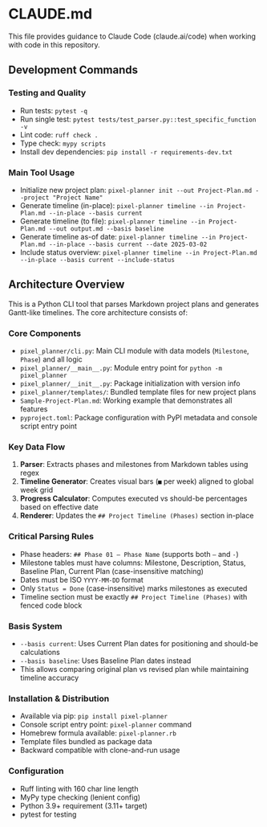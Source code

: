 # CLAUDE.md

This file provides guidance to Claude Code (claude.ai/code) when working with code in this repository.

## Development Commands

### Testing and Quality
- Run tests: `pytest -q`
- Run single test: `pytest tests/test_parser.py::test_specific_function -v`
- Lint code: `ruff check .`
- Type check: `mypy scripts`
- Install dev dependencies: `pip install -r requirements-dev.txt`

### Main Tool Usage
- Initialize new project plan: `pixel-planner init --out Project-Plan.md --project "Project Name"`
- Generate timeline (in-place): `pixel-planner timeline --in Project-Plan.md --in-place --basis current`
- Generate timeline (to file): `pixel-planner timeline --in Project-Plan.md --out output.md --basis baseline`
- Generate timeline as-of date: `pixel-planner timeline --in Project-Plan.md --in-place --basis current --date 2025-03-02`
- Include status overview: `pixel-planner timeline --in Project-Plan.md --in-place --basis current --include-status`

## Architecture Overview

This is a Python CLI tool that parses Markdown project plans and generates Gantt-like timelines. The core architecture consists of:

### Core Components
- `pixel_planner/cli.py`: Main CLI module with data models (`Milestone`, `Phase`) and all logic
- `pixel_planner/__main__.py`: Module entry point for `python -m pixel_planner`
- `pixel_planner/__init__.py`: Package initialization with version info
- `pixel_planner/templates/`: Bundled template files for new project plans
- `Sample-Project-Plan.md`: Working example that demonstrates all features
- `pyproject.toml`: Package configuration with PyPI metadata and console script entry point

### Key Data Flow
1. **Parser**: Extracts phases and milestones from Markdown tables using regex
2. **Timeline Generator**: Creates visual bars (`■` per week) aligned to global week grid
3. **Progress Calculator**: Computes executed vs should-be percentages based on effective date
4. **Renderer**: Updates the `## Project Timeline (Phases)` section in-place

### Critical Parsing Rules
- Phase headers: `## Phase 01 – Phase Name` (supports both `–` and `-`)
- Milestone tables must have columns: Milestone, Description, Status, Baseline Plan, Current Plan (case-insensitive matching)
- Dates must be ISO `YYYY-MM-DD` format
- Only `Status = Done` (case-insensitive) marks milestones as executed
- Timeline section must be exactly `## Project Timeline (Phases)` with fenced code block

### Basis System
- `--basis current`: Uses Current Plan dates for positioning and should-be calculations
- `--basis baseline`: Uses Baseline Plan dates instead
- This allows comparing original plan vs revised plan while maintaining timeline accuracy

### Installation & Distribution
- Available via pip: `pip install pixel-planner`
- Console script entry point: `pixel-planner` command
- Homebrew formula available: `pixel-planner.rb`
- Template files bundled as package data
- Backward compatible with clone-and-run usage

### Configuration
- Ruff linting with 160 char line length
- MyPy type checking (lenient config)
- Python 3.9+ requirement (3.11+ target)
- pytest for testing